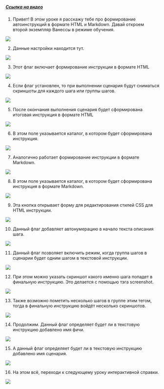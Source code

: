 ﻿##### [Ссылка на видео](https://youtu.be/sGM7KwrcU8Q)

001. Привет! В этом уроке я расскажу тебе про формирование автоинструкций в формате HTML и Markdown. Давай откроем второй экземпляр Ванессы в режиме обучения.

![](https://vanessa-files.do.bit-erp.ru/Doc/1.2.040.1/MD/Глава02/images/000_ЗакладкаСервисАвтоинструкцииHTMLИMarkdown.png)

002. Данные настройки находится тут.

![](https://vanessa-files.do.bit-erp.ru/Doc/1.2.040.1/MD/Глава02/images/009_ЗакладкаСервисАвтоинструкцииHTMLИMarkdown.png)

003. Этот флаг включает формирование инструкции в формате HTML

![](https://vanessa-files.do.bit-erp.ru/Doc/1.2.040.1/MD/Глава02/images/014_ЗакладкаСервисАвтоинструкцииHTMLИMarkdown.png)

004. Если флаг установлен, то при выполнении сценария будут сниматься скриншоты для каждого шага или группы шагов.

![](https://vanessa-files.do.bit-erp.ru/Doc/1.2.040.1/MD/Глава02/images/020_ЗакладкаСервисАвтоинструкцииHTMLИMarkdown.png)

005. После окончания выполнения сценария будет сформирована итоговая инструкция в формате HTML

![](https://vanessa-files.do.bit-erp.ru/Doc/1.2.040.1/MD/Глава02/images/021_ЗакладкаСервисАвтоинструкцииHTMLИMarkdown.png)

006. В этом поле указывается каталог, в котором будет сформирована инструкция.

![](https://vanessa-files.do.bit-erp.ru/Doc/1.2.040.1/MD/Глава02/images/024_ЗакладкаСервисАвтоинструкцииHTMLИMarkdown.png)

007. Аналогично работает формирование инструкции в формате Markdown.

![](https://vanessa-files.do.bit-erp.ru/Doc/1.2.040.1/MD/Глава02/images/029_ЗакладкаСервисАвтоинструкцииHTMLИMarkdown.png)

008. В этом поле указывается каталог, в котором будет сформирована инструкция в формате Markdown.

![](https://vanessa-files.do.bit-erp.ru/Doc/1.2.040.1/MD/Глава02/images/037_ЗакладкаСервисАвтоинструкцииHTMLИMarkdown.png)

009. Эта кнопка открывает форму для редактирования стилей CSS для HTML инструкции.

![](https://vanessa-files.do.bit-erp.ru/Doc/1.2.040.1/MD/Глава02/images/042_ЗакладкаСервисАвтоинструкцииHTMLИMarkdown.png)

010. Данный флаг добавляет автонумерацию в начало текста описания шага.

![](https://vanessa-files.do.bit-erp.ru/Doc/1.2.040.1/MD/Глава02/images/047_ЗакладкаСервисАвтоинструкцииHTMLИMarkdown.png)

011. Данный флаг позволяет включить режим, когда группа шагов в сценарии будет одним шагом в текстовой инструкции.

![](https://vanessa-files.do.bit-erp.ru/Doc/1.2.040.1/MD/Глава02/images/052_ЗакладкаСервисАвтоинструкцииHTMLИMarkdown.png)

012. При этом можно указать скриншот какого именно шага попадет в финальную инструкцию. Это делается с помощью тэга screenshot.

![](https://vanessa-files.do.bit-erp.ru/Doc/1.2.040.1/MD/Глава02/images/055_ЗакладкаСервисАвтоинструкцииHTMLИMarkdown.png)

013. Также возможно пометить несколько шагов в группе этим тегом, тогда в финальную инструкцию войдёт несколько скриншотов.

![](https://vanessa-files.do.bit-erp.ru/Doc/1.2.040.1/MD/Глава02/images/056_ЗакладкаСервисАвтоинструкцииHTMLИMarkdown.png)

014. Продолжим. Данный флаг определяет будет ли в текстовую инструкцию добавлено имя фичи.

![](https://vanessa-files.do.bit-erp.ru/Doc/1.2.040.1/MD/Глава02/images/059_ЗакладкаСервисАвтоинструкцииHTMLИMarkdown.png)

015. А данный флаг определяет будет ли в текстовую инструкцию добавлено имя сценария.

![](https://vanessa-files.do.bit-erp.ru/Doc/1.2.040.1/MD/Глава02/images/064_ЗакладкаСервисАвтоинструкцииHTMLИMarkdown.png)

016. На этом всё, переходи к следующему уроку интерактивной справки.

![](https://vanessa-files.do.bit-erp.ru/Doc/1.2.040.1/MD/Глава02/images/067_ЗакладкаСервисАвтоинструкцииHTMLИMarkdown.png)
